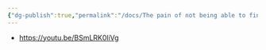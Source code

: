 ```yaml
---
{"dg-publish":true,"permalink":"/docs/The pain of not being able to find a software job/","title":"The pain of not being able to find a software job"}
---
```


- https://youtu.be/BSmLRK0liVg
